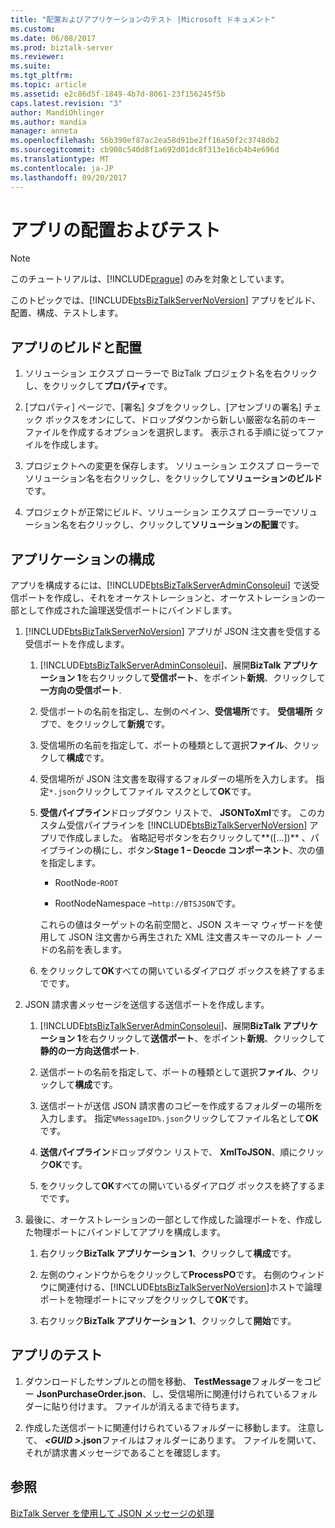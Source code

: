 ```yaml
---
title: "配置およびアプリケーションのテスト |Microsoft ドキュメント"
ms.custom: 
ms.date: 06/08/2017
ms.prod: biztalk-server
ms.reviewer: 
ms.suite: 
ms.tgt_pltfrm: 
ms.topic: article
ms.assetid: e2c86d5f-1849-4b7d-8061-23f156245f5b
caps.latest.revision: "3"
author: MandiOhlinger
ms.author: mandia
manager: anneta
ms.openlocfilehash: 56b390ef87ac2ea58d91be2ff16a50f2c3748db2
ms.sourcegitcommit: cb908c540d8f1a692d01dc8f313e16cb4b4e696d
ms.translationtype: MT
ms.contentlocale: ja-JP
ms.lasthandoff: 09/20/2017
---
```

# <a name="deploy-and-test-the-application"></a>アプリの配置およびテスト
> [!NOTE]
>  このチュートリアルは、[!INCLUDE[prague](../includes/prague-md.md)] のみを対象としています。  
  
 このトピックでは、[!INCLUDE[btsBizTalkServerNoVersion](../includes/btsbiztalkservernoversion-md.md)] アプリをビルド、配置、構成、テストします。  
  
## <a name="build-and-deploy-the-application"></a>アプリのビルドと配置  
  
1.  ソリューション エクスプ ローラーで BizTalk プロジェクト名を右クリックし、をクリックして**プロパティ**です。  
  
2.  [プロパティ] ページで、[署名] タブをクリックし、[アセンブリの署名] チェック ボックスをオンにして、ドロップダウンから新しい厳密な名前のキー ファイルを作成するオプションを選択します。 表示される手順に従ってファイルを作成します。  
  
3.  プロジェクトへの変更を保存します。 ソリューション エクスプ ローラーでソリューション名を右クリックし、をクリックして**ソリューションのビルド**です。  
  
4.  プロジェクトが正常にビルド、ソリューション エクスプ ローラーでソリューション名を右クリックし、クリックして**ソリューションの配置**です。  
  
## <a name="configure-the-application"></a>アプリケーションの構成  
 アプリを構成するには、[!INCLUDE[btsBizTalkServerAdminConsoleui](../includes/btsbiztalkserveradminconsoleui-md.md)] で送受信ポートを作成し、それをオーケストレーションと、オーケストレーションの一部として作成された論理送受信ポートにバインドします。  
  
1.  [!INCLUDE[btsBizTalkServerNoVersion](../includes/btsbiztalkservernoversion-md.md)] アプリが JSON 注文書を受信する受信ポートを作成します。  
  
    1.  [!INCLUDE[btsBizTalkServerAdminConsoleui](../includes/btsbiztalkserveradminconsoleui-md.md)]、展開**BizTalk アプリケーション 1**を右クリックして**受信ポート**、をポイント**新規**、クリックして**一方向の受信ポート**.  
  
    2.  受信ポートの名前を指定し、左側のペイン、**受信場所**です。 **受信場所** タブで、をクリックして**新規**です。  
  
    3.  受信場所の名前を指定して、ポートの種類として選択**ファイル**、クリックして**構成**です。  
  
    4.  受信場所が JSON 注文書を取得するフォルダーの場所を入力します。 指定`*.json`クリックしてファイル マスクとして**OK**です。  
  
    5.  **受信パイプライン**ドロップダウン リストで、 **JSONToXml**です。 このカスタム受信パイプラインを [!INCLUDE[btsBizTalkServerNoVersion](../includes/btsbiztalkservernoversion-md.md)] アプリで作成しました。 省略記号ボタンを右クリックして**([...])** 、パイプラインの横にし、ボタン**Stage 1 – Deocde コンポーネント**、次の値を指定します。  
  
        -   RootNode-`ROOT`  
  
        -   RootNodeNamespace –`http://BTSJSON`です。  
  
         これらの値はターゲットの名前空間と、JSON スキーマ ウィザードを使用して JSON 注文書から再生された XML 注文書スキーマのルート ノードの名前を表します。  
  
    6.  をクリックして**OK**すべての開いているダイアログ ボックスを終了するまでです。  
  
2.  JSON 請求書メッセージを送信する送信ポートを作成します。  
  
    1.  [!INCLUDE[btsBizTalkServerAdminConsoleui](../includes/btsbiztalkserveradminconsoleui-md.md)]、展開**BizTalk アプリケーション 1**を右クリックして**送信ポート**、をポイント**新規**、クリックして**静的の一方向送信ポート**.  
  
    2.  送信ポートの名前を指定して、ポートの種類として選択**ファイル**、クリックして**構成**です。  
  
    3.  送信ポートが送信 JSON 請求書のコピーを作成するフォルダーの場所を入力します。 指定`%MessageID%.json`クリックしてファイル名として**OK**です。  
  
    4.  **送信パイプライン**ドロップダウン リストで、 **XmlToJSON**、順にクリック**OK**です。  
  
    5.  をクリックして**OK**すべての開いているダイアログ ボックスを終了するまでです。  
  
3.  最後に、オーケストレーションの一部として作成した論理ポートを、作成した物理ポートにバインドしてアプリを構成します。  
  
    1.  右クリック**BizTalk アプリケーション 1**、クリックして**構成**です。  
  
    2.  左側のウィンドウからをクリックして**ProcessPO**です。 右側のウィンドウに関連付ける、[!INCLUDE[btsBizTalkServerNoVersion](../includes/btsbiztalkservernoversion-md.md)]ホストで論理ポートを物理ポートにマップをクリックして**OK**です。  
  
    3.  右クリック**BizTalk アプリケーション 1**、クリックして**開始**です。  
  
## <a name="test-the-application"></a>アプリのテスト  
  
1.  ダウンロードしたサンプルとの間を移動、 **TestMessage**フォルダーをコピー **JsonPurchaseOrder.json**、し、受信場所に関連付けられているフォルダーに貼り付けます。 ファイルが消えるまで待ちます。  
  
2.  作成した送信ポートに関連付けられているフォルダーに移動します。 注意して、   ***\<GUID >*.json**ファイルはフォルダーにあります。 ファイルを開いて、それが請求書メッセージであることを確認します。  
  
## <a name="see-also"></a>参照  
 [BizTalk Server を使用して JSON メッセージの処理](../core/processing-json-messages-using-biztalk-server.md)
